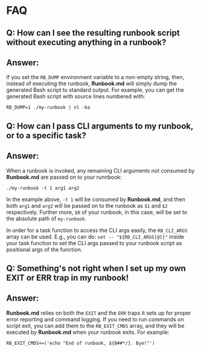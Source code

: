 # FAQ

## Q: How can I see the resulting runbook script without executing anything in a runbook?
## Answer:
If you set the `RB_DUMP` environment variable to a non-empty string, then, instead
of executing the runbook, **Runbook.md** will simply dump the generated Bash script
to standard output. For example, you can get the generated Bash script with source
lines numbered with:

    RB_DUMP=1 ./my-runbook | nl -ba

## Q: How can I pass CLI arguments to my runbook, or to a specific task?
## Answer:
When a runbook is invoked, any remaining CLI arguments not consumed by **Runbook.md**
are passed on to your runnbook:

    ./my-runbook -t 1 arg1 arg2

In the example above, `-t 1` will be consumed by **Runbook.md**, and then
both `arg1` and `arg2` will be passed on to the runbook as `$1` and `$2` respectively.
Further more, `$0` of your runbook, in this case, will be set to the absolute path of
`my-runbook`.

In order for a task function to access the CLI args easily, the `RB_CLI_ARGS` array
can be used. E.g., you can do: `set -- "${RB_CLI_ARGS[@]}"` inside your task function
to set the CLI args passed to your runbook script as positional args of the function.

## Q: Something's not right when I set up my own EXIT or ERR trap in my runbook!
## Answer:
**Runbook.md** relies on both the `EXIT` and the `ERR` traps it sets up for
proper error reporting and command logging. If you need to run commands on
script exit, you can add them to the `RB_EXIT_CMDS` array, and they will be
executed by **Runbook.md** when your runbook exits. For example:

    RB_EXIT_CMDS+=('echo "End of runbook, ${0##*/}. Bye!"')
